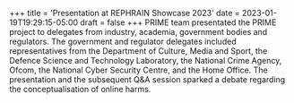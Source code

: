 +++
title = 'Presentation at REPHRAIN Showcase 2023'
date = 2023-01-19T19:29:15-05:00
draft = false
+++
PRIME team presentated the PRIME project to delegates from industry, academia, government bodies and regulators. The government and regulator delegates included representatives from the Department of Culture, Media and Sport, the Defence Science and Technology Laboratory, the National Crime Agency, Ofcom, the National Cyber Security Centre, and the Home Office. The presentation and the subsequent Q&A session sparked a debate regarding the conceptualisation of online harms.

